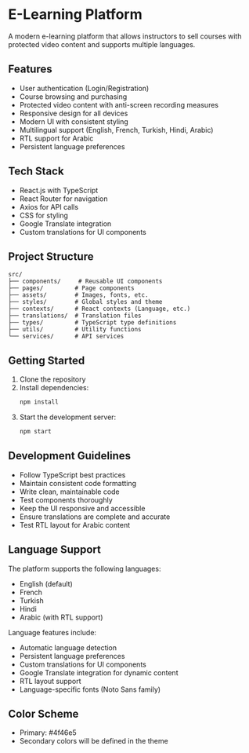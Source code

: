 # E-Learning Platform

A modern e-learning platform that allows instructors to sell courses with protected video content and supports multiple languages.

## Features

- User authentication (Login/Registration)
- Course browsing and purchasing
- Protected video content with anti-screen recording measures
- Responsive design for all devices
- Modern UI with consistent styling
- Multilingual support (English, French, Turkish, Hindi, Arabic)
- RTL support for Arabic
- Persistent language preferences

## Tech Stack

- React.js with TypeScript
- React Router for navigation
- Axios for API calls
- CSS for styling
- Google Translate integration
- Custom translations for UI components

## Project Structure

```
src/
├── components/     # Reusable UI components
├── pages/         # Page components
├── assets/        # Images, fonts, etc.
├── styles/        # Global styles and theme
├── contexts/      # React contexts (Language, etc.)
├── translations/  # Translation files
├── types/         # TypeScript type definitions
├── utils/         # Utility functions
└── services/      # API services
```

## Getting Started

1. Clone the repository
2. Install dependencies:
   ```bash
   npm install
   ```
3. Start the development server:
   ```bash
   npm start
   ```

## Development Guidelines

- Follow TypeScript best practices
- Maintain consistent code formatting
- Write clean, maintainable code
- Test components thoroughly
- Keep the UI responsive and accessible
- Ensure translations are complete and accurate
- Test RTL layout for Arabic content

## Language Support

The platform supports the following languages:
- English (default)
- French
- Turkish
- Hindi
- Arabic (with RTL support)

Language features include:
- Automatic language detection
- Persistent language preferences
- Custom translations for UI components
- Google Translate integration for dynamic content
- RTL layout support
- Language-specific fonts (Noto Sans family)

## Color Scheme

- Primary: #4f46e5
- Secondary colors will be defined in the theme 